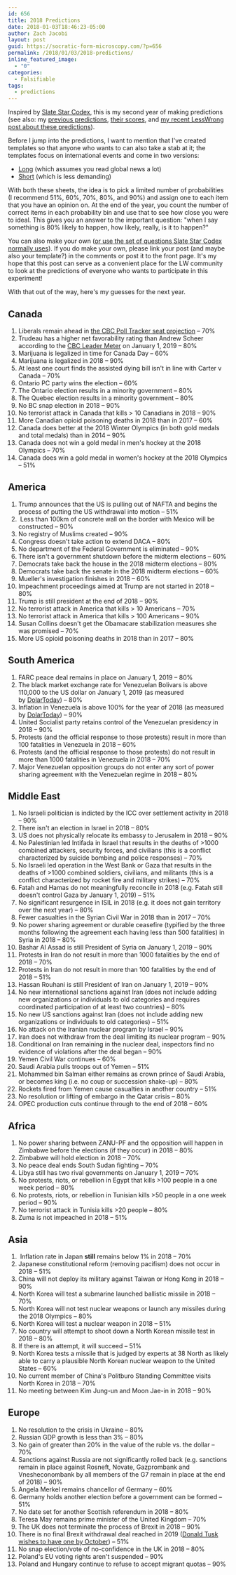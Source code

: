 ```yaml
---
id: 656
title: 2018 Predictions
date: 2018-01-03T18:46:23-05:00
author: Zach Jacobi
layout: post
guid: https://socratic-form-microscopy.com/?p=656
permalink: /2018/01/03/2018-predictions/
inline_featured_image:
  - "0"
categories:
  - Falsifiable
tags:
  - predictions
---
```


Inspired by <a href="http://slatestarcodex.com/2018/01/02/2017-predictions-calibration-results/">Slate Star Codex</a>, this is my second year of making predictions (see also: my <a href="{{ site.baseurl }}/2017/01/01/2017-predictions/">previous predictions</a>, <a href="{{ site.baseurl }}/2018/01/01/grading-my-2017-predictions/">their scores</a>, and <a href="https://www.lesserwrong.com/posts/ijwJnK9fCKqQWRhLL/my-predictions-for-2018-and-a-template-for-yours">my recent LessWrong post about these predictions</a>).

Before I jump into the predictions, I want to mention that I've created templates so that anyone who wants to can also take a stab at it; the templates focus on international events and come in two versions:

<ul>
 	<li><a href="https://www.dropbox.com/s/0kvgpby3smprqgy/2018%20Predictions%20Blank.docx?dl=0">Long</a> (which assumes you read global news a lot)</li>
 	<li><a href="https://www.dropbox.com/s/l796riojfbvus1j/2018%20Predictions%20Short%20Blank.docx?dl=0">Short</a> (which is less demanding)</li>
</ul>
With both these sheets, the idea is to pick a limited number of probabilities (I recommend 51%, 60%, 70%, 80%, and 90%) and assign one to each item that you have an opinion on. At the end of the year, you count the number of correct items in each probability bin and use that to see how close you were to ideal. This gives you an answer to the important question: "when I say something is 80% likely to happen, how likely, really, is it to happen?"

<!--more-->

You can also make your own (<a href="http://slatestarcodex.com/2017/01/06/predictions-for-2017/">or use the set of questions Slate Star Codex normally uses</a>). If you do make your own, please link your post (and maybe also your template?) in the comments or post it to the front page. It's my hope that this post can serve as a convenient place for the LW community to look at the predictions of everyone who wants to participate in this experiment!

With that out of the way, here's my guesses for the next year.

<h2>Canada</h2>
<ol>
 	<li>Liberals remain ahead in <a href="http://www.cbc.ca/news/politics/poll-tracker-federal-poll-averages-and-seat-projections-1.4171977">the CBC Poll Tracker seat projection</a> – 70%</li>
 	<li>Trudeau has a higher net favorability rating than Andrew Scheer according to the <a href="http://www.cbc.ca/news2/interactives/leadermeter/index.html">CBC Leader Meter</a> on January 1, 2019 – 80%</li>
 	<li>Marijuana is legalized in time for Canada Day – 60%</li>
 	<li>Marijuana is legalized in 2018 – 90%</li>
 	<li>At least one court finds the assisted dying bill isn't in line with Carter v Canada – 70%</li>
 	<li>Ontario PC party wins the election – 60%</li>
 	<li>The Ontario election results in a minority government – 80%</li>
 	<li>The Quebec election results in a minority government – 80%</li>
 	<li>No BC snap election in 2018 – 90%</li>
 	<li>No terrorist attack in Canada that kills &gt; 10 Canadians in 2018 – 90%</li>
 	<li>More Canadian opioid poisoning deaths in 2018 than in 2017 – 60%</li>
 	<li>Canada does better at the 2018 Winter Olympics (in both gold medals and total medals) than in 2014 – 90%</li>
 	<li>Canada does not win a gold medal in men's hockey at the 2018 Olympics – 70%</li>
 	<li>Canada does win a gold medal in women's hockey at the 2018 Olympics – 51%</li>
</ol>
<h2>America</h2>
<ol>
 	<li>Trump announces that the US is pulling out of NAFTA and begins the process of putting the US withdrawal into motion – 51%</li>
 	<li> Less than 100km of concrete wall on the border with Mexico will be constructed – 90%</li>
 	<li>No registry of Muslims created – 90%</li>
 	<li>Congress doesn't take action to extend DACA – 80%</li>
 	<li>No department of the Federal Government is eliminated – 90%</li>
 	<li>There isn't a government shutdown before the midterm elections – 60%</li>
 	<li>Democrats take back the house in the 2018 midterm elections – 80%</li>
 	<li>Democrats take back the senate in the 2018 midterm elections – 60%</li>
 	<li>Mueller's investigation finishes in 2018 – 60%</li>
 	<li>Impeachment proceedings aimed at Trump are not started in 2018 – 80%</li>
 	<li>Trump is still president at the end of 2018 – 90%</li>
 	<li>No terrorist attack in America that kills &gt; 10 Americans – 70%</li>
 	<li>No terrorist attack in America that kills &gt; 100 Americans – 90%</li>
 	<li>Susan Collins doesn't get the Obamacare stabilization measures she was promised – 70%</li>
 	<li>More US opioid poisoning deaths in 2018 than in 2017 – 80%</li>
</ol>
<h2>South America</h2>
<ol>
 	<li>FARC peace deal remains in place on January 1, 2019 – 80%</li>
 	<li>The black market exchange rate for Venezuelan Bolivars is above 110,000 to the US dollar on January 1, 2019 (as measured by <a href="https://dolartoday.com/indicadores/">DolarToday</a>) – 80%</li>
 	<li>Inflation in Venezuela is above 100% for the year of 2018 (as measured by <a href="https://dolartoday.com/indicadores/">DolarToday</a>) – 90%</li>
 	<li>United Socialist party retains control of the Venezuelan presidency in 2018 – 90%</li>
 	<li>Protests (and the official response to those protests) result in more than 100 fatalities in Venezuela in 2018 – 60%</li>
 	<li>Protests (and the official response to those protests) do not result in more than 1000 fatalities in Venezuela in 2018 – 70%</li>
 	<li>Major Venezuelan opposition groups do not enter any sort of power sharing agreement with the Venezuelan regime in 2018 – 80%</li>
</ol>
<h2>Middle East</h2>
<ol>
 	<li>No Israeli politician is indicted by the ICC over settlement activity in 2018 – 90%</li>
 	<li>There isn't an election in Israel in 2018 – 80%</li>
 	<li>US does not physically relocate its embassy to Jerusalem in 2018 – 90%</li>
 	<li>No Palestinian led Intifada in Israel that results in the deaths of &gt;1000 combined attackers, security forces, and civilians (this is a conflict characterized by suicide bombing and police responses) – 70%</li>
 	<li>No Israeli led operation in the West Bank or Gaza that results in the deaths of &gt;1000 combined soldiers, civilians, and militants (this is a conflict characterized by rocket fire and military strikes) – 70%</li>
 	<li>Fatah and Hamas do not meaningfully reconcile in 2018 (e.g. Fatah still doesn't control Gaza by January 1, 2019) – 51%</li>
 	<li>No significant resurgence in ISIL in 2018 (e.g. it does not gain territory over the next year) – 80%</li>
 	<li>Fewer casualties in the Syrian Civil War in 2018 than in 2017 – 70%</li>
 	<li>No power sharing agreement or durable ceasefire (typified by the three months following the agreement each having less than 500 fatalities) in Syria in 2018 – 80%</li>
 	<li>Bashar Al Assad is still President of Syria on January 1, 2019 – 90%</li>
 	<li>Protests in Iran do not result in more than 1000 fatalities by the end of 2018 – 70%</li>
 	<li>Protests in Iran do not result in more than 100 fatalities by the end of 2018 – 51%</li>
 	<li>Hassan Rouhani is still President of Iran on January 1, 2019 – 90%</li>
 	<li>No new international sanctions against Iran (does not include adding new organizations or individuals to old categories and requires coordinated participation of at least two countries) – 80%</li>
 	<li>No new US sanctions against Iran (does not include adding new organizations or individuals to old categories) – 51%</li>
 	<li>No attack on the Iranian nuclear program by Israel – 90%</li>
 	<li>Iran does not withdraw from the deal limiting its nuclear program – 90%</li>
 	<li>Conditional on Iran remaining in the nuclear deal, inspectors find no evidence of violations after the deal began – 90%</li>
 	<li>Yemen Civil War continues – 60%</li>
 	<li>Saudi Arabia pulls troops out of Yemen – 51%</li>
 	<li>Mohammed bin Salman either remains as crown prince of Saudi Arabia, or becomes king (i.e. no coup or succession shake-up) – 80%</li>
 	<li>Rockets fired from Yemen cause casualties in another country – 51%</li>
 	<li>No resolution or lifting of embargo in the Qatar crisis – 80%</li>
 	<li>OPEC production cuts continue through to the end of 2018 – 60%</li>
</ol>
<h2>Africa</h2>
<ol>
 	<li>No power sharing between ZANU-PF and the opposition will happen in Zimbabwe before the elections (if they occur) in 2018 – 80%</li>
 	<li>Zimbabwe will hold election in 2018 – 70%</li>
 	<li>No peace deal ends South Sudan fighting – 70%</li>
 	<li>Libya still has two rival governments on January 1, 2019 – 70%</li>
 	<li>No protests, riots, or rebellion in Egypt that kills &gt;100 people in a one week period – 80%</li>
 	<li>No protests, riots, or rebellion in Tunisian kills &gt;50 people in a one week period – 90%</li>
 	<li>No terrorist attack in Tunisia kills &gt;20 people – 80%</li>
 	<li>Zuma is not impeached in 2018 – 51%</li>
</ol>
<h2>Asia</h2>
<ol>
 	<li> Inflation rate in Japan <strong>still</strong> remains below 1% in 2018 – 70%</li>
 	<li>Japanese constitutional reform (removing pacifism) does not occur in 2018 – 51%</li>
 	<li>China will not deploy its military against Taiwan or Hong Kong in 2018 – 90%</li>
 	<li>North Korea will test a submarine launched ballistic missile in 2018 – 70%</li>
 	<li>North Korea will not test nuclear weapons or launch any missiles during the 2018 Olympics – 80%</li>
 	<li>North Korea will test a nuclear weapon in 2018 – 51%</li>
 	<li>No country will attempt to shoot down a North Korean missile test in 2018 – 80%</li>
 	<li>If there is an attempt, it will succeed – 51%</li>
 	<li>North Korea tests a missile that is judged by experts at 38 North as likely able to carry a plausible North Korean nuclear weapon to the United States – 60%</li>
 	<li>No current member of China's Politburo Standing Committee visits North Korea in 2018 – 70%</li>
 	<li>No meeting between Kim Jung-un and Moon Jae-in in 2018 – 90%</li>
</ol>
<h2>Europe</h2>
<ol>
 	<li>No resolution to the crisis in Ukraine – 80%</li>
 	<li>Russian GDP growth is less than 3% – 80%</li>
 	<li>No gain of greater than 20% in the value of the ruble vs. the dollar – 70%</li>
 	<li>Sanctions against Russia are not significantly rolled back (e.g. sanctions remain in place against Rosneft, Novate, Gazprombank and Vnesheconombank by all members of the G7 remain in place at the end of 2018) – 90%</li>
 	<li>Angela Merkel remains chancellor of Germany – 60%</li>
 	<li>Germany holds another election before a government can be formed – 51%</li>
 	<li>No date set for another Scottish referendum in 2018 – 80%</li>
 	<li>Teresa May remains prime minister of the United Kingdom – 70%</li>
 	<li>The UK does not terminate the process of Brexit in 2018 – 90%</li>
 	<li>There is no final Brexit withdrawal deal reached in 2019 (<a href="http://www.bbc.com/news/uk-politics-42410584">Donald Tusk wishes to have one by October</a>) – 51%</li>
 	<li>No snap election/vote of no-confidence in the UK in 2018 – 80%</li>
 	<li>Poland's EU voting rights aren't suspended – 90%</li>
 	<li>Poland and Hungary continue to refuse to accept migrant quotas – 90%</li>
</ol>
